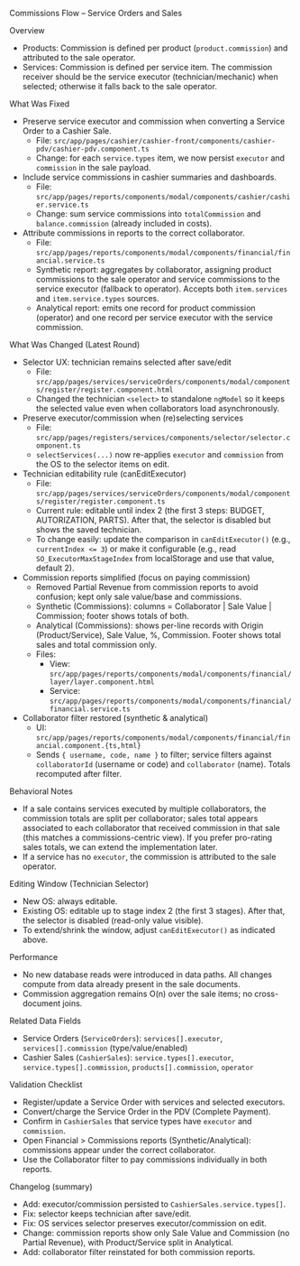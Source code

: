 Commissions Flow – Service Orders and Sales

Overview
- Products: Commission is defined per product (`product.commission`) and attributed to the sale operator.
- Services: Commission is defined per service item. The commission receiver should be the service executor (technician/mechanic) when selected; otherwise it falls back to the sale operator.

What Was Fixed
- Preserve service executor and commission when converting a Service Order to a Cashier Sale.
  - File: `src/app/pages/cashier/cashier-front/components/cashier-pdv/cashier-pdv.component.ts`
  - Change: for each `service.types` item, we now persist `executor` and `commission` in the sale payload.
- Include service commissions in cashier summaries and dashboards.
  - File: `src/app/pages/reports/components/modal/components/cashier/cashier.service.ts`
  - Change: sum service commissions into `totalCommission` and `balance.commission` (already included in costs).
- Attribute commissions in reports to the correct collaborator.
  - File: `src/app/pages/reports/components/modal/components/financial/financial.service.ts`
  - Synthetic report: aggregates by collaborator, assigning product commissions to the sale operator and service commissions to the service executor (fallback to operator). Accepts both `item.services` and `item.service.types` sources.
  - Analytical report: emits one record for product commission (operator) and one record per service executor with the service commission.

What Was Changed (Latest Round)
- Selector UX: technician remains selected after save/edit
  - File: `src/app/pages/services/serviceOrders/components/modal/components/register/register.component.html`
  - Changed the technician `<select>` to standalone `ngModel` so it keeps the selected value even when collaborators load asynchronously.
- Preserve executor/commission when (re)selecting services
  - File: `src/app/pages/registers/services/components/selector/selector.component.ts`
  - `selectServices(...)` now re-applies `executor` and `commission` from the OS to the selector items on edit.
- Technician editability rule (canEditExecutor)
  - File: `src/app/pages/services/serviceOrders/components/modal/components/register/register.component.ts`
  - Current rule: editable until index 2 (the first 3 steps: BUDGET, AUTORIZATION, PARTS). After that, the selector is disabled but shows the saved technician.
  - To change easily: update the comparison in `canEditExecutor()` (e.g., `currentIndex <= 3`) or make it configurable (e.g., read `SO_ExecutorMaxStageIndex` from localStorage and use that value, default 2).
- Commission reports simplified (focus on paying commission)
  - Removed Partial Revenue from commission reports to avoid confusion; kept only sale value/base and commissions.
  - Synthetic (Commissions): columns = Collaborator | Sale Value | Commission; footer shows totals of both.
  - Analytical (Commissions): shows per-line records with Origin (Product/Service), Sale Value, %, Commission. Footer shows total sales and total commission only.
  - Files:
    - View: `src/app/pages/reports/components/modal/components/financial/layer/layer.component.html`
    - Service: `src/app/pages/reports/components/modal/components/financial/financial.service.ts`
- Collaborator filter restored (synthetic & analytical)
  - UI: `src/app/pages/reports/components/modal/components/financial/financial.component.{ts,html}`
  - Sends `{ username, code, name }` to filter; service filters against `collaboratorId` (username or code) and `collaborator` (name). Totals recomputed after filter.

Behavioral Notes
- If a sale contains services executed by multiple collaborators, the commission totals are split per collaborator; sales total appears associated to each collaborator that received commission in that sale (this matches a commissions-centric view). If you prefer pro-rating sales totals, we can extend the implementation later.
- If a service has no `executor`, the commission is attributed to the sale operator.

Editing Window (Technician Selector)
- New OS: always editable.
- Existing OS: editable up to stage index 2 (the first 3 stages). After that, the selector is disabled (read-only value visible).
- To extend/shrink the window, adjust `canEditExecutor()` as indicated above.

Performance
- No new database reads were introduced in data paths. All changes compute from data already present in the sale documents.
- Commission aggregation remains O(n) over the sale items; no cross-document joins.

Related Data Fields
- Service Orders (`ServiceOrders`): `services[].executor`, `services[].commission` (type/value/enabled)
- Cashier Sales (`CashierSales`): `service.types[].executor`, `service.types[].commission`, `products[].commission`, `operator`

Validation Checklist
- Register/update a Service Order with services and selected executors.
- Convert/charge the Service Order in the PDV (Complete Payment).
- Confirm in `CashierSales` that service types have `executor` and `commission`.
- Open Financial > Commissions reports (Synthetic/Analytical): commissions appear under the correct collaborator.
- Use the Collaborator filter to pay commissions individually in both reports.

Changelog (summary)
- Add: executor/commission persisted to `CashierSales.service.types[]`.
- Fix: selector keeps technician after save/edit.
- Fix: OS services selector preserves executor/commission on edit.
- Change: commission reports show only Sale Value and Commission (no Partial Revenue), with Product/Service split in Analytical.
- Add: collaborator filter reinstated for both commission reports.
